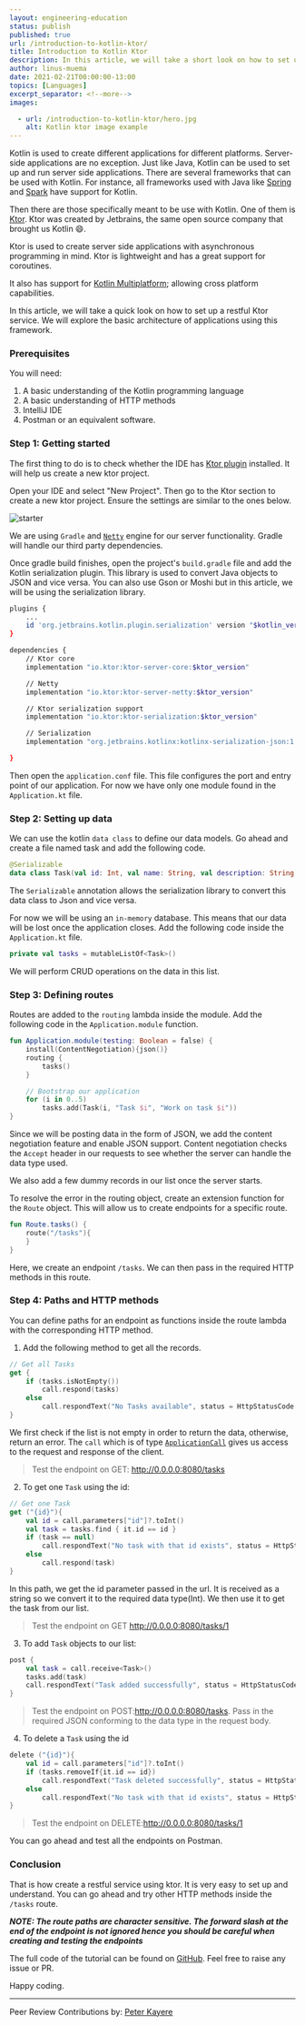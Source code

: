 ```yaml
---
layout: engineering-education
status: publish
published: true
url: /introduction-to-kotlin-ktor/
title: Introduction to Kotlin Ktor
description: In this article, we will take a short look on how to set up a restful Ktor service. We will explore the basic architecture of applications using this framework.
author: linus-muema
date: 2021-02-21T00:00:00-13:00
topics: [Languages]
excerpt_separator: <!--more-->
images:

  - url: /introduction-to-kotlin-ktor/hero.jpg
    alt: Kotlin ktor image example
---
```

Kotlin is used to create different applications for different platforms. Server-side applications are no exception. Just like Java, Kotlin can be used to set up and run server side applications. There are several frameworks that can be used with Kotlin. For instance, all frameworks used with Java like [Spring](https://spring.io/) and [Spark](https://sparkjava.com/) have support for Kotlin. 
<!--more-->
Then there are those specifically meant to be use with Kotlin. One of them is [Ktor](https://ktor.io/). Ktor was created by Jetbrains, the same open source company that brought us Kotlin 😄.

Ktor is used to create server side applications with asynchronous programming in mind. Ktor is lightweight and has a great support for coroutines. 

It also has support for [Kotlin Multiplatform](https://kotlinlang.org/docs/reference/multiplatform.html); allowing cross platform capabilities.

In this article, we will take a quick look on how to set up a restful Ktor service. We will explore the basic architecture of applications using this framework.

### Prerequisites
You will need:
1. A basic understanding of the Kotlin programming language
2. A basic understanding of HTTP methods
3. IntelliJ IDE
4. Postman or an equivalent software.

### Step 1: Getting started
The first thing to do is to check whether the IDE has [Ktor plugin](https://plugins.jetbrains.com/plugin/10823-ktor) installed. It will help us create a new ktor project.

Open your IDE and select "New Project". Then go to the Ktor section to create a new ktor project. Ensure the settings are similar to the ones below.

![starter](/introduction-to-kotlin-ktor/start.png)

We are using `Gradle` and [`Netty`](https://netty.io/) engine for our server functionality. Gradle will handle our third party dependencies.

Once gradle build finishes, open the project's `build.gradle` file and add the Kotlin serialization plugin. This library is used to convert Java objects to JSON and vice versa. You can also use Gson or Moshi but in this article, we will be using the serialization library.

```bash
plugins {
    ...
    id 'org.jetbrains.kotlin.plugin.serialization' version "$kotlin_version"
}

dependencies {
    // Ktor core
    implementation "io.ktor:ktor-server-core:$ktor_version"

    // Netty
    implementation "io.ktor:ktor-server-netty:$ktor_version"

    // Ktor serialization support
    implementation "io.ktor:ktor-serialization:$ktor_version"

    // Serialization
    implementation "org.jetbrains.kotlinx:kotlinx-serialization-json:1.0.1"

}
```

Then open the `application.conf` file. This file configures the port and entry point of our application. For now we have only one module found in the `Application.kt` file.

### Step 2: Setting up data
We can use the kotlin `data class` to define our data models. Go ahead and create a file named task and add the following code.

```kotlin
@Serializable
data class Task(val id: Int, val name: String, val description: String)
```

The `Serializable` annotation allows the serialization library to convert this data class to Json and vice versa.

For now we will be using an `in-memory` database. This means that our data will be lost once the application closes. Add the following code inside the `Application.kt` file.

```kotlin
private val tasks = mutableListOf<Task>()
```

We will perform CRUD operations on the data in this list.

### Step 3: Defining routes
Routes are added to the `routing` lambda inside the module. Add the following code in the `Application.module` function.

```kotlin
fun Application.module(testing: Boolean = false) {
    install(ContentNegotiation){json()}
    routing {
        tasks()
    }

    // Bootstrap our application
    for (i in 0..5)
        tasks.add(Task(i, "Task $i", "Work on task $i"))
}
```

Since we will be posting data in the form of JSON, we add the content negotiation feature and enable JSON support. Content negotiation checks the `Accept` header in our requests to see whether the server can handle the data type used.

We also add a few dummy records in our list once the server starts.

To resolve the error in the routing object, create an extension function for the `Route` object. This will allow us to create endpoints for a specific route.

```kotlin
fun Route.tasks() {
    route("/tasks"){
    }
}
```

Here, we create an endpoint `/tasks`. We can then pass in the required HTTP methods in this route.

### Step 4: Paths and HTTP methods
You can define paths for an endpoint as functions inside the route lambda with the corresponding HTTP method.

1. Add the following method to get all the records.
```kotlin
// Get all Tasks
get {
    if (tasks.isNotEmpty())
        call.respond(tasks)
    else
        call.respondText("No Tasks available", status = HttpStatusCode.NotFound)
}
```

We first check if the list is not empty in order to return the data, otherwise, return an error. The `call` which is of type [`ApplicationCall`](https://ktor.io/docs/calls.html) gives us access to the request and response of the client.

> Test the endpoint on GET: http://0.0.0.0:8080/tasks

2. To get one `Task` using the id:
```kotlin
// Get one Task
get ("{id}"){
    val id = call.parameters["id"]?.toInt()
    val task = tasks.find { it.id == id }
    if (task == null)
        call.respondText("No task with that id exists", status = HttpStatusCode.NotFound)
    else
        call.respond(task)
}
```

In this path, we get the id parameter passed in the url. It is received as a string so we convert it to the required data type(Int). We then use it to get the task from our list.

> Test the endpoint on GET http://0.0.0.0:8080/tasks/1

3. To add `Task` objects to our list:
```kotlin
post {
    val task = call.receive<Task>()
    tasks.add(task)
    call.respondText("Task added successfully", status = HttpStatusCode.Accepted)
}
```

> Test the endpoint on POST:http://0.0.0.0:8080/tasks.
> Pass in the required JSON conforming to the data type in the request body.

4. To delete a `Task` using the id
```kotlin
delete ("{id}"){
    val id = call.parameters["id"]?.toInt()
    if (tasks.removeIf{it.id == id})
        call.respondText("Task deleted successfully", status = HttpStatusCode.Accepted)
    else
        call.respondText("No task with that id exists", status = HttpStatusCode.NotFound)
}
```

> Test the endpoint on DELETE:http://0.0.0.0:8080/tasks/1

You can go ahead and test all the endpoints on Postman.

### Conclusion
That is how create a restful service using ktor. It is very easy to set up and understand. You can go ahead and try other HTTP methods inside the `/tasks` route.

***NOTE: The route paths are character sensitive. The forward slash at the end of the endpoint is not ignored hence you should be careful when creating and testing the endpoints***

The full code of the tutorial can be found on [GitHub](https://github.com/LinusMuema/kotlin-ktor). Feel free to raise any issue or PR.

Happy coding.

---
Peer Review Contributions by: [Peter Kayere](/authors/peter-kayere/)
